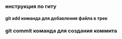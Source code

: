 ### инструкция по гиту

#### git add команда для добавления файла в трек 

### git commit команда для создания коммита
